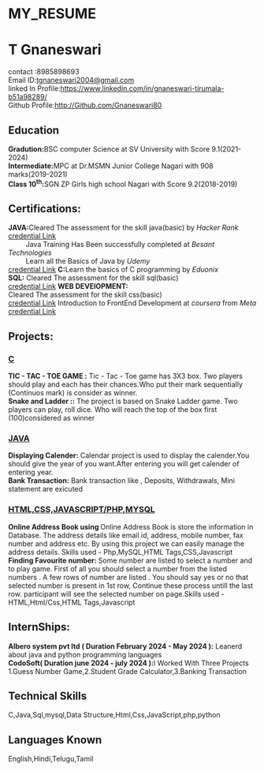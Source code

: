 # MY_RESUME
<html>
<head>
<title>Resume</title>
<link rel="stylesheet"  href="resume.css">

</head>
<body>
<div>
   <h1>T Gnaneswari</h2>
contact :8985898693<br>
Email ID:<a href="tgnaneswari2004@gmail.com">tgnaneswari2004@gmail.com</a><br>
linked In Profile:<a href="https://www.linkedin.com/in/gnaneswari-tirumala-b51a98289/">https://www.linkedin.com/in/gnaneswari-tirumala-b51a98289/</a>
<br>
Github Profile:<a href="http://Github.com/Gnaneswari80">http://Github.com/Gnaneswari80</a>
<br>
<p>       </p>
</div>
<div class="second">
<h2 color:pink>Education</h2>
</div>
<b>Gradution:</b>BSC computer Science at SV University with Score 9.1(2021-2024)<br>
<b>Intermediate:</b>MPC at Dr.MSMN Junior College Nagari with 908 marks(2019-2021)<br>
<b>Class 10<sup>th</sup>:</b>SGN  ZP Girls high school Nagari  with Score 9.2(2018-2019)
<div class="second">
<h2 color:pink>Certifications:</h2>
</div>
<b>JAVA:</b>Cleared The assessment for the skill java(basic) by <i>Hacker Rank</i>
                 <a   href="https://www.hackerrank.com/certificates/AC276D8177AB ">credential Link</a><br>
  &nbsp &nbsp &nbsp &nbsp&nbsp Java Training Has Been successfully completed at <i>Besant Technologies</i><br>
 &nbsp &nbsp &nbsp &nbsp&nbsp Learn  all the  Basics of Java by  <i>Udemy</i><br>
  <a   href=" https://www.udemy.com/certificate/UC-413eda2e-887a-4abd-a992-aaa773b3ce77/">credential Link</a>
<b>C:</b>Learn the basics of C programming by <i>Eduonix</i><br>
             <b>SQL:</b>  Cleared The assessment for the skill sql(basic)<br>
 <a   href="https://www.hackerrank.com/certificates/E2BE14414217 ">credential Link</a>
<b>WEB DEVElOPMENT:</b><br>
           Cleared The assessment for the skill css(basic)<br>
 <a   href=" https://www.hackerrank.com/certificates/1f4c61632d0c">credential Link</a>
Introduction to FrontEnd Development at <i>coursera</i> from <i>Meta</i>
 <a   href=" https://coursera.org/share/4ec2a80176eb1b4be728168eda116950">credential Link</a>
    &nbsp &nbsp &nbsp &nbsp&nbsp &nbsp&nbsp &nbsp&nbsp &nbsp&nbsp &nbsp&nbsp &nbsp                
<div class="second">
<h2 color:pink>Projects:</h2>
</div>


 <u><h3>C</h3></u>
<b>TIC - TAC - TOE GAME :</b> Tic - Tac - Toe game has 3X3 box.
 Two players should play and each has their chances.Who put their mark sequentially (Continuos mark) is consider as winner.<br>
<b>Snake and Ladder ::</b> The project is based on Snake
 Ladder game. Two players can play, roll dice. Who will reach the top of the box first (100)considered as winner 

<u><h3>JAVA</h3></u>
<b>Displaying Calender:</b> Calendar project is used to display the calender.You should give
 the year of you want.After entering you will get calender of entering year.<br>
<b>Bank Transaction:</b> Bank transaction like , Deposits, Withdrawals, Mini statement are exicuted <br>


<u><h3>HTML,CSS,JAVASCRIPT/PHP,MYSQL</h3></u>
<b>Online Address Book using </b> Online Address Book is store the information in 
Database. The address details like email id, address, mobile number, fax number and address etc. By using this project we can easily 
manage the address details. Skills used - Php,MySQL,HTML Tags,CSS,Javascript<br>
<b>Finding Favourite number: </b>Some number
 are listed to select a number and to play game. First of all you should select a number from the listed numbers .
A few rows of number are listed . You should say yes or no that selected number is present in 1st row, Continue these process 
untill the last row. participant will see the selected number on page.Skills used - HTML,Html/Css,HTML Tags,Javascript <br>


<div class="second">
<h2 color:pink>InternShips:</h2>
</div>
<b> Albero system pvt ltd ( Duration February 2024 - May 2024 ):</b> Leanerd about java and python programming languages 
<br>
 <b>CodoSoft( Duration june 2024 - july 2024 ):</b>I Worked With Three Projects 1.Guess Number Game,2.Student Grade Calculator,3.Banking 
Transaction











<div class="second">
<h2 color:pink>Technical Skills</h2>

</div>
C,Java,Sql,mysql,Data Structure,Html,Css,JavaScript,php,python

<div class="second">
<h2 color:pink>Languages Known</h2>

</div>
English,Hindi,Telugu,Tamil
</body>
</html>
